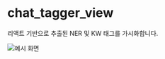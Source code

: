 # chat_tagger_view

리액트 기반으로 추출된 NER 및 KW 태그를 가시화합니다.

![예시 화면](https://github.com/qkrwogk/chat_tagger_view/assets/138586629/1221b968-2ad5-47ad-9ffe-11e347b4b75b)